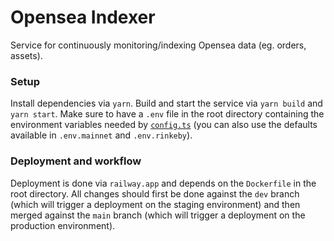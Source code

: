 # Opensea Indexer

Service for continuously monitoring/indexing Opensea data (eg. orders, assets).

### Setup

Install dependencies via `yarn`. Build and start the service via `yarn build` and `yarn start`. Make sure to have a `.env` file in the root directory containing the environment variables needed by [`config.ts`](./src/config.ts) (you can also use the defaults available in `.env.mainnet` and `.env.rinkeby`).

### Deployment and workflow

Deployment is done via `railway.app` and depends on the `Dockerfile` in the root directory. All changes should first be done against the `dev` branch (which will trigger a deployment on the staging environment) and then merged against the `main` branch (which will trigger a deployment on the production environment).
